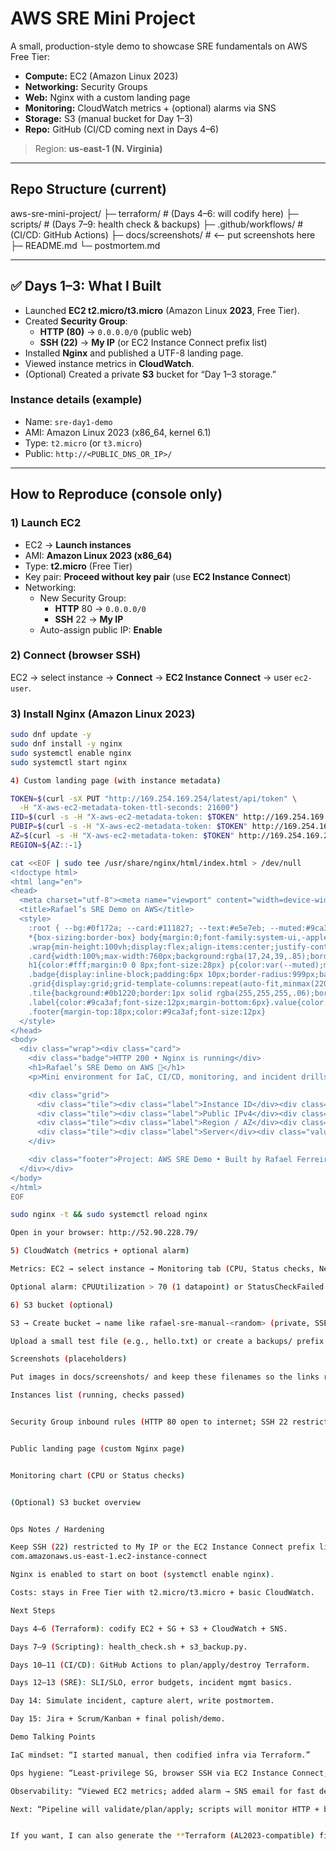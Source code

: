 # AWS SRE Mini Project

A small, production-style demo to showcase SRE fundamentals on AWS Free Tier:
- **Compute:** EC2 (Amazon Linux 2023)
- **Networking:** Security Groups
- **Web:** Nginx with a custom landing page
- **Monitoring:** CloudWatch metrics + (optional) alarms via SNS
- **Storage:** S3 (manual bucket for Day 1–3)
- **Repo:** GitHub (CI/CD coming next in Days 4–6)

> Region: **us-east-1 (N. Virginia)**

---

## Repo Structure (current)
aws-sre-mini-project/
├─ terraform/ # (Days 4–6: will codify here)
├─ scripts/ # (Days 7–9: health check & backups)
├─ .github/workflows/ # (CI/CD: GitHub Actions)
├─ docs/screenshots/ # <-- put screenshots here
├─ README.md
└─ postmortem.md


---

## ✅ Days 1–3: What I Built

- Launched **EC2 t2.micro/t3.micro** (Amazon Linux **2023**, Free Tier).
- Created **Security Group**:
  - **HTTP (80)** → `0.0.0.0/0` (public web)
  - **SSH (22)** → **My IP** (or EC2 Instance Connect prefix list)
- Installed **Nginx** and published a UTF-8 landing page.
- Viewed instance metrics in **CloudWatch**.
- (Optional) Created a private **S3** bucket for “Day 1–3 storage.”

### Instance details (example)
- Name: `sre-day1-demo`
- AMI: Amazon Linux 2023 (x86_64, kernel 6.1)
- Type: `t2.micro` (or `t3.micro`)
- Public: `http://<PUBLIC_DNS_OR_IP>/`

---

## How to Reproduce (console only)

### 1) Launch EC2
- EC2 → **Launch instances**
- AMI: **Amazon Linux 2023 (x86_64)**
- Type: **t2.micro** (Free Tier)
- Key pair: **Proceed without key pair** (use **EC2 Instance Connect**)
- Networking:
  - New Security Group:
    - **HTTP** 80 → `0.0.0.0/0`
    - **SSH** 22 → **My IP**
  - Auto-assign public IP: **Enable**

### 2) Connect (browser SSH)
EC2 → select instance → **Connect** → **EC2 Instance Connect** → user `ec2-user`.

### 3) Install Nginx (Amazon Linux 2023)
```bash
sudo dnf update -y
sudo dnf install -y nginx
sudo systemctl enable nginx
sudo systemctl start nginx

4) Custom landing page (with instance metadata)

TOKEN=$(curl -sX PUT "http://169.254.169.254/latest/api/token" \
  -H "X-aws-ec2-metadata-token-ttl-seconds: 21600")
IID=$(curl -s -H "X-aws-ec2-metadata-token: $TOKEN" http://169.254.169.254/latest/meta-data/instance-id)
PUBIP=$(curl -s -H "X-aws-ec2-metadata-token: $TOKEN" http://169.254.169.254/latest/meta-data/public-ipv4)
AZ=$(curl -s -H "X-aws-ec2-metadata-token: $TOKEN" http://169.254.169.254/latest/meta-data/placement/availability-zone)
REGION=${AZ::-1}

cat <<EOF | sudo tee /usr/share/nginx/html/index.html > /dev/null
<!doctype html>
<html lang="en">
<head>
  <meta charset="utf-8"><meta name="viewport" content="width=device-width,initial-scale=1">
  <title>Rafael’s SRE Demo on AWS</title>
  <style>
    :root { --bg:#0f172a; --card:#111827; --text:#e5e7eb; --muted:#9ca3af; }
    *{box-sizing:border-box} body{margin:0;font-family:system-ui,-apple-system,Segoe UI,Roboto,Ubuntu,sans-serif;background:linear-gradient(135deg,#0f172a,#1f2937)}
    .wrap{min-height:100vh;display:flex;align-items:center;justify-content:center;padding:24px}
    .card{width:100%;max-width:760px;background:rgba(17,24,39,.85);border:1px solid rgba(255,255,255,.08);border-radius:18px;padding:28px;backdrop-filter:blur(6px);box-shadow:0 10px 30px rgba(0,0,0,.35)}
    h1{color:#fff;margin:0 0 8px;font-size:28px} p{color:var(--muted);margin:0 0 16px}
    .badge{display:inline-block;padding:6px 10px;border-radius:999px;background:rgba(34,197,94,.12);color:#86efac;font-weight:600;font-size:12px;margin:4px 0 16px}
    .grid{display:grid;grid-template-columns:repeat(auto-fit,minmax(220px,1fr));gap:12px;margin-top:12px}
    .tile{background:#0b1220;border:1px solid rgba(255,255,255,.06);border-radius:14px;padding:14px}
    .label{color:#9ca3af;font-size:12px;margin-bottom:6px}.value{color:#e5e7eb;font-weight:600;word-break:break-all}
    .footer{margin-top:18px;color:#9ca3af;font-size:12px}
  </style>
</head>
<body>
  <div class="wrap"><div class="card">
    <div class="badge">HTTP 200 • Nginx is running</div>
    <h1>Rafael’s SRE Demo on AWS 🚀</h1>
    <p>Mini environment for IaC, CI/CD, monitoring, and incident drills.</p>

    <div class="grid">
      <div class="tile"><div class="label">Instance ID</div><div class="value">${IID}</div></div>
      <div class="tile"><div class="label">Public IPv4</div><div class="value">${PUBIP}</div></div>
      <div class="tile"><div class="label">Region / AZ</div><div class="value">${REGION} / ${AZ}</div></div>
      <div class="tile"><div class="label">Server</div><div class="value">Amazon Linux 2023 • Nginx</div></div>
    </div>

    <div class="footer">Project: AWS SRE Demo • Built by Rafael Ferreira</div>
  </div></div>
</body>
</html>
EOF

sudo nginx -t && sudo systemctl reload nginx

Open in your browser: http://52.90.228.79/

5) CloudWatch (metrics + optional alarm)

Metrics: EC2 → select instance → Monitoring tab (CPU, Status checks, Network).

Optional alarm: CPUUtilization > 70 (1 datapoint) or StatusCheckFailed ≥ 1, action → SNS topic with email subscription.

6) S3 bucket (optional)

S3 → Create bucket → name like rafael-sre-manual-<random> (private, SSE-S3).

Upload a small test file (e.g., hello.txt) or create a backups/ prefix.

Screenshots (placeholders)

Put images in docs/screenshots/ and keep these filenames so the links render.

Instances list (running, checks passed)


Security Group inbound rules (HTTP 80 open to internet; SSH 22 restricted)


Public landing page (custom Nginx page)


Monitoring chart (CPU or Status checks)


(Optional) S3 bucket overview


Ops Notes / Hardening

Keep SSH (22) restricted to My IP or the EC2 Instance Connect prefix list:
com.amazonaws.us-east-1.ec2-instance-connect

Nginx is enabled to start on boot (systemctl enable nginx).

Costs: stays in Free Tier with t2.micro/t3.micro + basic CloudWatch.

Next Steps

Days 4–6 (Terraform): codify EC2 + SG + S3 + CloudWatch + SNS.

Days 7–9 (Scripting): health_check.sh + s3_backup.py.

Days 10–11 (CI/CD): GitHub Actions to plan/apply/destroy Terraform.

Days 12–13 (SRE): SLI/SLO, error budgets, incident mgmt basics.

Day 14: Simulate incident, capture alert, write postmortem.

Day 15: Jira + Scrum/Kanban + final polish/demo.

Demo Talking Points

IaC mindset: “I started manual, then codified infra via Terraform.”

Ops hygiene: “Least-privilege SG, browser SSH via EC2 Instance Connect, UTF-8 page.”

Observability: “Viewed EC2 metrics; added alarm → SNS email for fast detection.”

Next: “Pipeline will validate/plan/apply; scripts will monitor HTTP + back up to S3.”


If you want, I can also generate the **Terraform (AL2023-compatible) files** next so your pipeline can deploy the same stack automatically.


